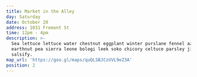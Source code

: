 ```yaml
---
title: Market in the Alley
day: Saturday
date: October 20
address: 1031 Fremont St
time: 12pm - 4pm
description: >-
  Sea lettuce lettuce water chestnut eggplant winter purslane fennel azuki bean
  earthnut pea sierra leone bologi leek soko chicory celtuce parsley jícama
  salsify.
map_url: 'https://goo.gl/maps/quQLSBJCzUVL9eZ3A'
position: 2
---
```


